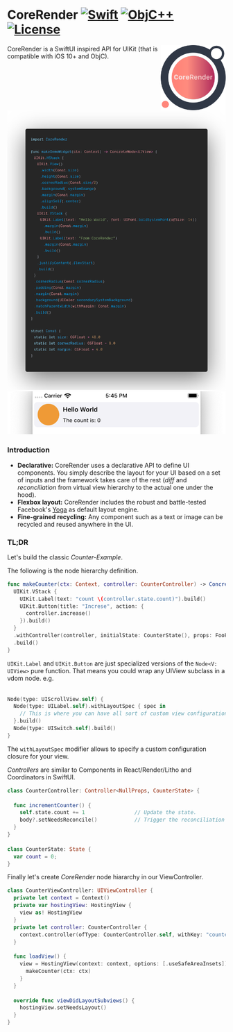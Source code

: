 # CoreRender [![Swift](https://img.shields.io/badge/swift-5.1-orange.svg?style=flat)](#) [![ObjC++](https://img.shields.io/badge/ObjC++-blue.svg?style=flat)](#) [![License](https://img.shields.io/badge/license-MIT-blue.svg?style=flat)](https://opensource.org/licenses/MIT)

<img src="docs/assets/logo_new.png" width=150 alt="CoreRender" align=right />

CoreRender is a SwiftUI inspired API for UIKit (that is compatible with iOS 10+ and ObjC).


<img src="docs/assets/carbon_1.png" width=640 alt="screen_code" />

<img src="docs/assets/screen_1.png" width=640 alt="screen" />

### Introduction

* **Declarative:** CoreRender uses a declarative API to define UI components. You simply describe the layout for your UI based on a set of inputs and the framework takes care of the rest (*diff* and *reconciliation* from virtual view hierarchy to the actual one under the hood).
* **Flexbox layout:** CoreRender includes the robust and battle-tested Facebook's [Yoga](https://facebook.github.io/yoga/) as default layout engine.
* **Fine-grained recycling:** Any component such as a text or image can be recycled and reused anywhere in the UI.

### TL;DR

Let's build the classic *Counter-Example*.

The following is the node hierarchy definition.

```swift
func makeCounter(ctx: Context, controller: CounterController) -> ConcreteNode<UIView> {
  UIKit.VStack {
    UIKit.Label(text: "count \(controller.state.count)").build()
    UIKit.Button(title: "Increse", action: {
      controller.increase()
    }).build()
  }
  .withController(controller, initialState: CounterState(), props: FooProps)
  .build()
}
```

`UIKit.Label` and `UIKit.Button` are just specialized versions of the `Node<V: UIView>` pure function.
That means you could wrap any UIView subclass in a vdom node. e.g.
```swift

Node(type: UIScrollView.self) {
  Node(type: UILabel.self).withLayoutSpec { spec in 
    // This is where you can have all sort of custom view configuration.
  }.build()
  Node(type: UISwitch.self).build()
}

```
The `withLayoutSpec` modifier allows to specify a custom configuration closure for your view.



*Controllers* are similar to Components in React/Render/Litho and Coordinators in SwiftUI.

```swift
class CounterController: Controller<NullProps, CounterState> {

  func incrementCounter() {
    self.state.count += 1                // Update the state.
    body?.setNeedsReconcile()            // Trigger the reconciliation algorithm on the view hiearchy associated to this controller.
  }
}

class CounterState: State {
  var count = 0;
}
```

Finally let's create *CoreRender* node hiararchy in our ViewController.

```swift
class CounterViewController: UIViewController {
  private let context = Context()
  private var hostingView: HostingView {
    view as! HostingView
  }
  private let controller: CounterController {
    context.controller(ofType: CounterController.self, withKey: "counter")
  }
  
  func loadView() {
    view = HostingView(context: context, options: [.useSafeAreaInsets]) { ctx in
      makeCounter(ctx: ctx)
    }
  }
  
  override func viewDidLayoutSubviews() {
    hostingView.setNeedsLayout()
  }
}
```
